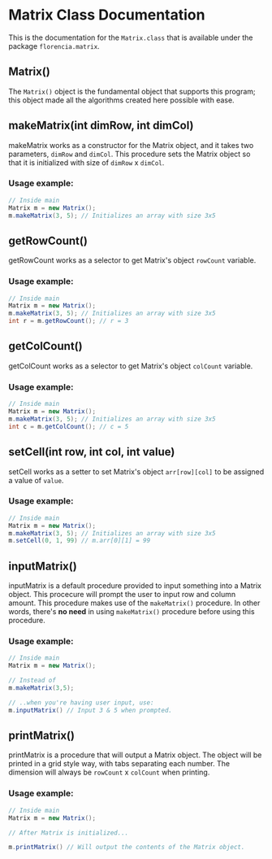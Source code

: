 # Matrix Class Documentation
This is the documentation for the `Matrix.class` that is available under the package `florencia.matrix`.

## Matrix()
The `Matrix()` object is the fundamental object that supports this program; this object made all the algorithms created here possible with ease.

## makeMatrix(int dimRow, int dimCol)
makeMatrix works as a constructor for the Matrix object, and it takes two parameters, `dimRow` and `dimCol`. This procedure sets the Matrix object so that it is initialized with size of `dimRow` x `dimCol`.

### Usage example:
```java
// Inside main
Matrix m = new Matrix();
m.makeMatrix(3, 5); // Initializes an array with size 3x5
```

## getRowCount()
getRowCount works as a selector to get Matrix's object `rowCount` variable.

### Usage example:
```java
// Inside main
Matrix m = new Matrix();
m.makeMatrix(3, 5); // Initializes an array with size 3x5
int r = m.getRowCount(); // r = 3
```

## getColCount()
getColCount works as a selector to get Matrix's object `colCount` variable.

### Usage example:
```java
// Inside main
Matrix m = new Matrix();
m.makeMatrix(3, 5); // Initializes an array with size 3x5
int c = m.getColCount(); // c = 5
```

## setCell(int row, int col, int value)
setCell works as a setter to set Matrix's object `arr[row][col]` to be assigned a value of `value`.

### Usage example:
```java
// Inside main
Matrix m = new Matrix();
m.makeMatrix(3, 5); // Initializes an array with size 3x5
m.setCell(0, 1, 99) // m.arr[0][1] = 99
```

## inputMatrix()
inputMatrix is a default procedure provided to input something into a Matrix object. This procecure will prompt the user to input row and column amount. This procedure makes use of the `makeMatrix()` procedure. In other words, there's **no need** in using `makeMatrix()` procedure before using this procedure.

### Usage example:
```java
// Inside main
Matrix m = new Matrix();

// Instead of
m.makeMatrix(3,5);

// ..when you're having user input, use:
m.inputMatrix() // Input 3 & 5 when prompted.

```

## printMatrix()
printMatrix is a procedure that will output a Matrix object. The object will be printed in a grid style way, with tabs separating each number. The dimension will always be `rowCount` x `colCount` when printing.

### Usage example:
```java
// Inside main
Matrix m = new Matrix();

// After Matrix is initialized...

m.printMatrix() // Will output the contents of the Matrix object.
```


